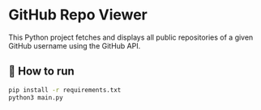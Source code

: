 # GitHub Repo Viewer

This Python project fetches and displays all public repositories of a given GitHub username using the GitHub API.

## 🚀 How to run

```bash
pip install -r requirements.txt
python3 main.py
